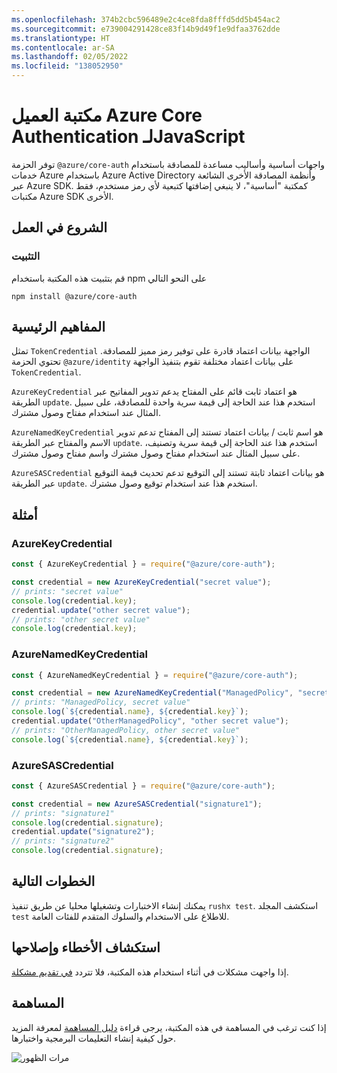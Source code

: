 ```yaml
---
ms.openlocfilehash: 374b2cbc596489e2c4ce8fda8fffd5dd5b454ac2
ms.sourcegitcommit: e739004291428ce83f14b9d49f1e9dfaa3762dde
ms.translationtype: HT
ms.contentlocale: ar-SA
ms.lasthandoff: 02/05/2022
ms.locfileid: "138052950"
---
```

# <a name="azure-core-authentication-client-library-for-javascript"></a>مكتبة العميل Azure Core Authentication لـJavaScript

توفر الحزمة `@azure/core-auth` واجهات أساسية وأساليب مساعدة للمصادقة باستخدام خدمات Azure باستخدام Azure Active Directory وأنظمة المصادقة الأخرى الشائعة عبر Azure SDK. كمكتبة "أساسية"، لا ينبغي إضافتها كتبعية لأي رمز مستخدم، فقط مكتبات Azure SDK الأخرى.

## <a name="getting-started"></a>الشروع في العمل

### <a name="installation"></a>التثبيت

قم بتثبيت هذه المكتبة باستخدام npm على النحو التالي

```
npm install @azure/core-auth
```

## <a name="key-concepts"></a>المفاهيم الرئيسية

تمثل `TokenCredential` الواجهة بيانات اعتماد قادرة على توفير رمز مميز للمصادقة. تحتوي الحزمة `@azure/identity` على بيانات اعتماد مختلفة تقوم بتنفيذ الواجهة `TokenCredential`.

`AzureKeyCredential` هو اعتماد ثابت قائم على المفتاح يدعم تدوير المفاتيح عبر الطريقة `update`. استخدم هذا عند الحاجة إلى قيمة سرية واحدة للمصادقة، على سبيل المثال عند استخدام مفتاح وصول مشترك.

`AzureNamedKeyCredential` هو اسم ثابت / بيانات اعتماد تستند إلى المفتاح تدعم تدوير الاسم والمفتاح عبر الطريقة `update`. استخدم هذا عند الحاجة إلى قيمة سرية وتصنيف، على سبيل المثال عند استخدام مفتاح وصول مشترك واسم مفتاح وصول مشترك.

`AzureSASCredential` هو بيانات اعتماد ثابتة تستند إلى التوقيع تدعم تحديث قيمة التوقيع عبر الطريقة `update`. استخدم هذا عند استخدام توقيع وصول مشترك.

## <a name="examples"></a>أمثلة

### <a name="azurekeycredential"></a>AzureKeyCredential

```js
const { AzureKeyCredential } = require("@azure/core-auth");

const credential = new AzureKeyCredential("secret value");
// prints: "secret value"
console.log(credential.key);
credential.update("other secret value");
// prints: "other secret value"
console.log(credential.key);
```

### <a name="azurenamedkeycredential"></a>AzureNamedKeyCredential

```js
const { AzureNamedKeyCredential } = require("@azure/core-auth");

const credential = new AzureNamedKeyCredential("ManagedPolicy", "secret value");
// prints: "ManagedPolicy, secret value"
console.log(`${credential.name}, ${credential.key}`);
credential.update("OtherManagedPolicy", "other secret value");
// prints: "OtherManagedPolicy, other secret value"
console.log(`${credential.name}, ${credential.key}`);
```

### <a name="azuresascredential"></a>AzureSASCredential

```js
const { AzureSASCredential } = require("@azure/core-auth");

const credential = new AzureSASCredential("signature1");
// prints: "signature1"
console.log(credential.signature);
credential.update("signature2");
// prints: "signature2"
console.log(credential.signature);
```

## <a name="next-steps"></a>الخطوات التالية

يمكنك إنشاء الاختبارات وتشغيلها محليا عن طريق تنفيذ `rushx test`. استكشف المجلد `test` للاطلاع على الاستخدام والسلوك المتقدم للفئات العامة.

## <a name="troubleshooting"></a>استكشاف الأخطاء وإصلاحها

إذا واجهت مشكلات في أثناء استخدام هذه المكتبة، فلا تتردد [في تقديم مشكلة](https://github.com/Azure/azure-sdk-for-js/issues/new).

## <a name="contributing"></a>المساهمة

إذا كنت ترغب في المساهمة في هذه المكتبة، يرجى قراءة [دليل المساهمة](https://github.com/Azure/azure-sdk-for-js/blob/main/CONTRIBUTING.md) لمعرفة المزيد حول كيفية إنشاء التعليمات البرمجية واختبارها.

![مرات الظهور](https://azure-sdk-impressions.azurewebsites.net/api/impressions/azure-sdk-for-js%2Fsdk%2Fcore%2Fcore-auth%2FREADME.png)
